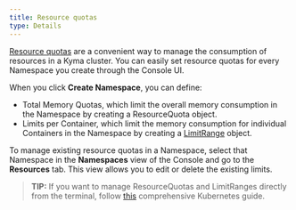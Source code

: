```yaml
---
title: Resource quotas
type: Details
---
```


[Resource quotas](https://kubernetes.io/docs/concepts/policy/resource-quotas/) are a convenient way to manage the consumption of resources in a Kyma cluster. You can easily set resource quotas for every Namespace you create through the Console UI.

When you click **Create Namespace**, you can define:
  - Total Memory Quotas, which limit the overall memory consumption in the Namespace by creating a ResourceQuota object.
  - Limits per Container, which limit the memory consumption for individual Containers in the Namespace by creating a [LimitRange](https://kubernetes.io/docs/concepts/policy/limit-range/) object.

To manage existing resource quotas in a Namespace, select that Namespace in the **Namespaces** view of the Console and go to the **Resources** tab. This view allows you to edit or delete the existing limits.

>**TIP:** If you want to manage ResourceQuotas and LimitRanges directly from the terminal, follow [this](https://kubernetes.io/docs/tasks/administer-cluster/manage-resources/quota-memory-cpu-namespace/) comprehensive Kubernetes guide.  
